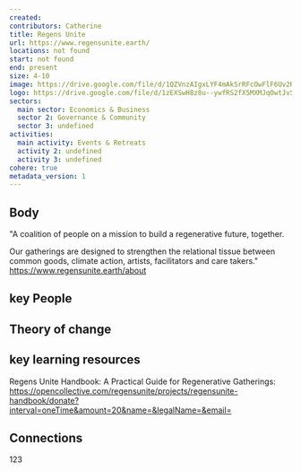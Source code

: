 ```yaml
---
created:
contributors: Catherine
title: Regens Unite
url: https://www.regensunite.earth/
locations: not found
start: not found
end: present
size: 4-10
image: https://drive.google.com/file/d/1QZVnzAIgxLYF4mAkSrRFcOwFlF6Uv2K7/view?usp=drive_link
logo: https://drive.google.com/file/d/1zEXSwH8z8u--ywfRS2fX5MXMJqOwtJvS/view?usp=drive_link
sectors:
  main sector: Economics & Business
  sector 2: Governance & Community
  sector 3: undefined
activities: 
  main activity: Events & Retreats
  activity 2: undefined
  activity 3: undefined
cohere: true
metadata_version: 1
---
```



## Body

"A coalition of people on a mission to build a regenerative future, together.

Our gatherings are designed to strengthen the relational tissue between common goods, climate action, artists, facilitators and care takers."
https://www.regensunite.earth/about 

## key People



## Theory of change



## key learning resources

Regens Unite Handbook: A Practical Guide for Regenerative Gatherings: https://opencollective.com/regensunite/projects/regensunite-handbook/donate?interval=oneTime&amount=20&name=&legalName=&email= 

## Connections

123

